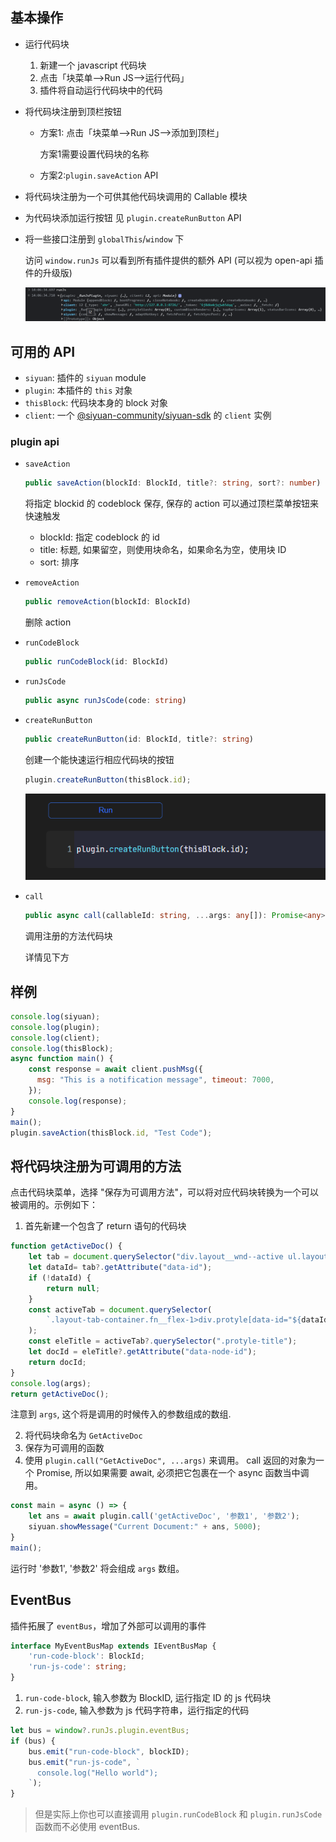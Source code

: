 ## 基本操作

- 运行代码块
  1. 新建一个 javascript 代码块
  2. 点击「块菜单——>Run JS——>运行代码」
  3. 插件将自动运行代码块中的代码
- 将代码块注册到顶栏按钮

  - 方案1: 点击「块菜单——>Run JS——>添加到顶栏」

    方案1需要设置代码块的名称

  - 方案2:`plugin.saveAction` API

- 将代码块注册为一个可供其他代码块调用的 Callable 模块

- 为代码块添加运行按钮
  见 `plugin.createRunButton` API

- 将一些接口注册到 `globalThis`/`window` 下

  访问 `window.runJs` 可以看到所有插件提供的额外 API (可以视为 open-api 插件的升级版)

  ![](asset/globalThis.png)

## 可用的 API

- `siyuan`: 插件的 `siyuan` module
- `plugin`: 本插件的 `this` 对象
- `thisBlock`: 代码块本身的 block 对象
- `client`: 一个 [@siyuan-community/siyuan-sdk](https://github.com/siyuan-community/siyuan-sdk/tree/main/node) 的 `client` 实例

### plugin api

- `saveAction`

  ```ts
  public saveAction(blockId: BlockId, title?: string, sort?: number)
  ```

  将指定 blockid 的 codeblock 保存, 保存的 action 可以通过顶栏菜单按钮来快速触发

    - blockId: 指定 codeblock 的 id
    - title: 标题, 如果留空，则使用块命名，如果命名为空，使用块 ID
    - sort: 排序

- `removeAction`

  ```ts
  public removeAction(blockId: BlockId)
  ```

  删除 action

- `runCodeBlock`

  ```ts
  public runCodeBlock(id: BlockId)
  ```

- `runJsCode`

  ```ts
  public async runJsCode(code: string)
  ```

- `createRunButton`

  ```ts
  public createRunButton(id: BlockId, title?: string)
  ```

  创建一个能快速运行相应代码块的按钮

  ```js
  plugin.createRunButton(thisBlock.id);
  ```

  ![CreateRunButton](asset/createRunButton.png)


- `call`

  ```ts
  public async call(callableId: string, ...args: any[]): Promise<any>
  ```

  调用注册的方法代码块

  详情见下方

## 样例

```js
console.log(siyuan);
console.log(plugin);
console.log(client);
console.log(thisBlock);
async function main() {
    const response = await client.pushMsg({
      msg: "This is a notification message", timeout: 7000,
    });
    console.log(response);
}
main();
plugin.saveAction(thisBlock.id, "Test Code");
```

## 将代码块注册为可调用的方法

点击代码块菜单，选择 "保存为可调用方法"，可以将对应代码块转换为一个可以被调用的。示例如下：

1. 首先新建一个包含了 return 语句的代码块

```js
function getActiveDoc() {
    let tab = document.querySelector("div.layout__wnd--active ul.layout-tab-bar>li.item--focus");
    let dataId= tab?.getAttribute("data-id");
    if (!dataId) {
        return null;
    }
    const activeTab = document.querySelector(
        `.layout-tab-container.fn__flex-1>div.protyle[data-id="${dataId}"]`
    );
    const eleTitle = activeTab?.querySelector(".protyle-title");
    let docId = eleTitle?.getAttribute("data-node-id");
    return docId;
}
console.log(args);
return getActiveDoc();
```
注意到 `args`, 这个将是调用的时候传入的参数组成的数组.

2. 将代码块命名为 `GetActiveDoc`
3. 保存为可调用的函数
4. 使用 `plugin.call("GetActiveDoc", ...args)` 来调用。 call 返回的对象为一个 Promise, 所以如果需要 await, 必须把它包裹在一个 async 函数当中调用。

```js
const main = async () => {
    let ans = await plugin.call('getActiveDoc', '参数1', '参数2');
    siyuan.showMessage("Current Document:" + ans, 5000);
}
main();
```
运行时 '参数1', '参数2' 将会组成 `args` 数组。


## EventBus

插件拓展了 `eventBus`，增加了外部可以调用的事件

```ts
interface MyEventBusMap extends IEventBusMap {
    'run-code-block': BlockId;
    'run-js-code': string;
}
```

1. `run-code-block`, 输入参数为 BlockID, 运行指定 ID 的 js 代码块
2. `run-js-code`, 输入参数为 js 代码字符串，运行指定的代码

```ts
let bus = window?.runJs.plugin.eventBus;
if (bus) {
    bus.emit("run-code-block", blockID);
    bus.emit("run-js-code", `
      console.log("Hello world");
    `);
}
```

> 但是实际上你也可以直接调用 `plugin.runCodeBlock` 和 `plugin.runJsCode` 函数而不必使用 eventBus.
